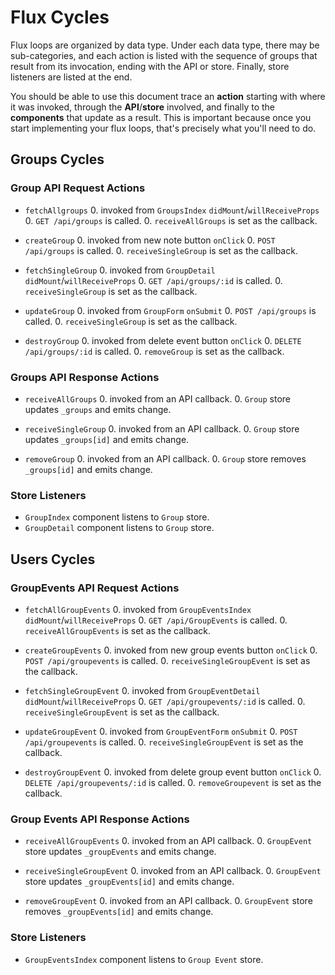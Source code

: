 # Flux Cycles

Flux loops are organized by data type. Under each data type, there may
be sub-categories, and each action is listed with the sequence of groups
that result from its invocation, ending with the API or store. Finally,
store listeners are listed at the end.

You should be able to use this document trace an **action** starting
with where it was invoked, through the **API**/**store** involved, and
finally to the **components** that update as a result. This is important
because once you start implementing your flux loops, that's precisely
what you'll need to do.


## Groups Cycles

### Group API Request Actions

* `fetchAllgroups`
  0. invoked from `GroupsIndex` `didMount`/`willReceiveProps`
  0. `GET /api/groups` is called.
  0. `receiveAllGroups` is set as the callback.

* `createGroup`
  0. invoked from new note button `onClick`
  0. `POST /api/groups` is called.
  0. `receiveSingleGroup` is set as the callback.

* `fetchSingleGroup`
  0. invoked from `GroupDetail` `didMount`/`willReceiveProps`
  0. `GET /api/groups/:id` is called.
  0. `receiveSingleGroup` is set as the callback.

* `updateGroup`
  0. invoked from `GroupForm` `onSubmit`
  0. `POST /api/groups` is called.
  0. `receiveSingleGroup` is set as the callback.

* `destroyGroup`
  0. invoked from delete event button `onClick`
  0. `DELETE /api/groups/:id` is called.
  0. `removeGroup` is set as the callback.

### Groups API Response Actions

* `receiveAllGroups`
  0. invoked from an API callback.
  0. `Group` store updates `_groups` and emits change.

* `receiveSingleGroup`
  0. invoked from an API callback.
  0. `Group` store updates `_groups[id]` and emits change.

* `removeGroup`
  0. invoked from an API callback.
  0. `Group` store removes `_groups[id]` and emits change.

### Store Listeners

* `GroupIndex` component listens to `Group` store.
* `GroupDetail` component listens to `Group` store.


## Users Cycles

### GroupEvents API Request Actions

* `fetchAllGroupEvents`
  0. invoked from `GroupEventsIndex` `didMount`/`willReceiveProps`
  0. `GET /api/GroupEvents` is called.
  0. `receiveAllGroupEvents` is set as the callback.

* `createGroupEvents`
  0. invoked from new group events button `onClick`
  0. `POST /api/groupevents` is called.
  0. `receiveSingleGroupEvent` is set as the callback.

* `fetchSingleGroupEvent`
  0. invoked from `GroupEventDetail` `didMount`/`willReceiveProps`
  0. `GET /api/groupevents/:id` is called.
  0. `receiveSingleGroupEvent` is set as the callback.

* `updateGroupEvent`
  0. invoked from `GroupEventForm` `onSubmit`
  0. `POST /api/groupevents` is called.
  0. `receiveSingleGroupEvent` is set as the callback.

* `destroyGroupEvent`
  0. invoked from delete group event button `onClick`
  0. `DELETE /api/groupevents/:id` is called.
  0. `removeGroupevent` is set as the callback.

### Group Events API Response Actions

* `receiveAllGroupEvents`
  0. invoked from an API callback.
  0. `GroupEvent` store updates `_groupEvents` and emits change.

* `receiveSingleGroupEvent`
  0. invoked from an API callback.
  0. `GroupEvent` store updates `_groupEvents[id]` and emits change.

* `removeGroupEvent`
  0. invoked from an API callback.
  0. `GroupEvent` store removes `_groupEvents[id]` and emits change.

### Store Listeners

* `GroupEventsIndex` component listens to `Group Event` store.


